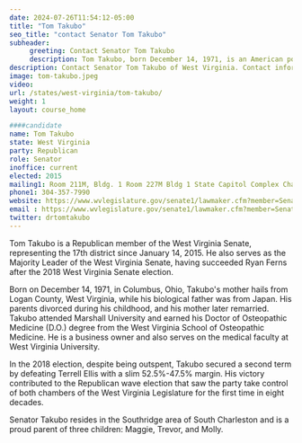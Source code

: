 ```yaml
---
date: 2024-07-26T11:54:12-05:00
title: "Tom Takubo"
seo_title: "contact Senator Tom Takubo"
subheader:
     greeting: Contact Senator Tom Takubo
     description: Tom Takubo, born December 14, 1971, is an American politician from the Republican Party. He has served as a member of the West Virginia State Senate, representing District 17, since December 4, 2014.
description: Contact Senator Tom Takubo of West Virginia. Contact information for Tom Takubo includes email address, phone number, and mailing address.
image: tom-takubo.jpeg
video:
url: /states/west-virginia/tom-takubo/
weight: 1
layout: course_home

####candidate
name: Tom Takubo
state: West Virginia
party: Republican
role: Senator
inoffice: current
elected: 2015
mailing1: Room 211M, Bldg. 1 Room 227M Bldg 1 State Capitol Complex Charleston, WV 25305
phone1: 304-357-7990
website: https://www.wvlegislature.gov/senate1/lawmaker.cfm?member=Senator%20Takubo/
email : https://www.wvlegislature.gov/senate1/lawmaker.cfm?member=Senator%20Takubo/
twitter: drtomtakubo
---
```

Tom Takubo is a Republican member of the West Virginia Senate, representing the 17th district since January 14, 2015. He also serves as the Majority Leader of the West Virginia Senate, having succeeded Ryan Ferns after the 2018 West Virginia Senate election.

Born on December 14, 1971, in Columbus, Ohio, Takubo's mother hails from Logan County, West Virginia, while his biological father was from Japan. His parents divorced during his childhood, and his mother later remarried. Takubo attended Marshall University and earned his Doctor of Osteopathic Medicine (D.O.) degree from the West Virginia School of Osteopathic Medicine. He is a business owner and also serves on the medical faculty at West Virginia University.

In the 2018 election, despite being outspent, Takubo secured a second term by defeating Terrell Ellis with a slim 52.5%-47.5% margin. His victory contributed to the Republican wave election that saw the party take control of both chambers of the West Virginia Legislature for the first time in eight decades.

Senator Takubo resides in the Southridge area of South Charleston and is a proud parent of three children: Maggie, Trevor, and Molly.
